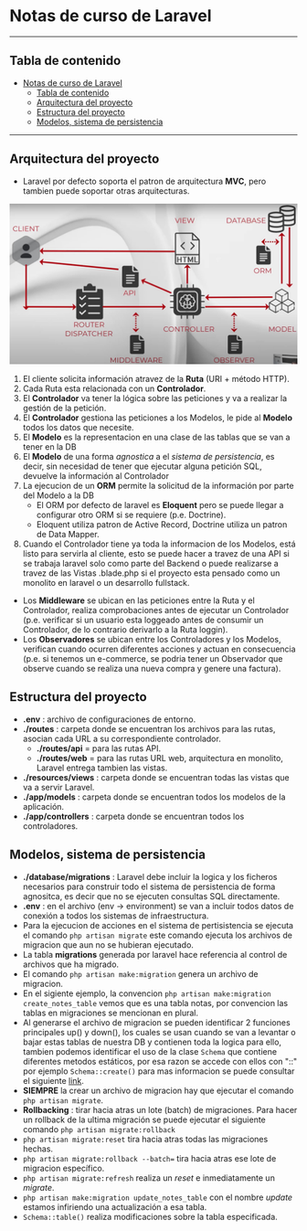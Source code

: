 # Notas de curso de Laravel
***
## Tabla de contenido
- [Notas de curso de Laravel](#notas-de-curso-de-laravel)
  - [Tabla de contenido](#tabla-de-contenido)
  - [Arquitectura del proyecto](#arquitectura-del-proyecto)
  - [Estructura del proyecto](#estructura-del-proyecto)
  - [Modelos, sistema de persistencia](#modelos-sistema-de-persistencia)

***
## Arquitectura del proyecto
- Laravel por defecto soporta el patron de arquitectura **MVC**, pero tambien puede soportar otras arquitecturas.


![Arquitectura del proyecto](Patron%20de%20arquitectura%20de%20proyecto.jpg)


1. El cliente solicita información atravez de la **Ruta** (URI + método HTTP).
2. Cada Ruta esta relacionada con un **Controlador**.
3. El **Controlador** va tener la lógica sobre las peticiones y va a realizar la gestión de la petición.
4. El **Controlador** gestiona las peticiones a los Modelos, le pide al **Modelo** todos los datos que necesite.
5. El **Modelo** es la representacion en una clase de las tablas que se van a tener en la DB
6. El **Modelo** de una forma *agnostica* a el *sistema de persistencia*, es decir, sin necesidad de tener que ejecutar alguna petición SQL, devuelve la información al Controlador
7. La ejecucion de un **ORM** permite la solicitud de la información por parte del Modelo a la DB
   - El ORM por defecto de laravel es **Eloquent** pero se puede llegar a configurar otro ORM si se requiere (p.e. Doctrine).
   - Eloquent utiliza patron de Active Record, Doctrine utiliza un patron de Data Mapper.
8.  Cuando el Controlador tiene ya toda la informacion de los Modelos, está listo para servirla al cliente, esto se puede hacer a travez de una API si se trabaja laravel solo como parte del Backend o puede realizarse a travez de las Vistas .blade.php si el proyecto esta pensado como un monolito en laravel o un desarrollo fullstack.
- Los **Middleware** se ubican en las peticiones entre la Ruta y el Controlador, realiza comprobaciones antes de ejecutar un Controlador (p.e. verificar si un usuario esta loggeado antes de consumir un Controlador, de lo contrario derivarlo a la Ruta loggin).
- Los **Observadores** se ubican entre los Controladores y los Modelos, verifican cuando ocurren diferentes acciones y actuan en consecuencia (p.e. si tenemos un e-commerce, se podria tener un Observador que observe cuando se realiza una nueva compra y genere una factura).

## Estructura del proyecto
- **.env** : archivo de configuraciones de entorno.
- **./routes** : carpeta donde se encuentran los archivos para las rutas, asocian cada URL a su correspondiente controlador.
  - **./routes/api** = para las rutas API.
  - **./routes/web** = para las rutas URL web, arquitectura en monolito, Laravel entrega tambien las vistas.
- **./resources/views** : carpeta donde se encuentran todas las vistas que va a servir Laravel.
- **./app/models** : carpeta donde se encuentran todos los modelos de la aplicación.
- **./app/controllers** : carpeta donde se encuentran todos los controladores.

## Modelos, sistema de persistencia
- **./database/migrations** : Laravel debe incluir la logica y los ficheros necesarios para construir todo el sistema de persistencia de forma agnositca, es decir que no se ejecuten consultas SQL directamente.
- **.env** : en el archivo (env -> environment) se van a incluir todos datos de conexión a todos los sistemas de infraestructura.
- Para la ejecucion de acciones en el sistema de pertisistencia se ejecuta el comando ```php artisan migrate``` este comando ejecuta los archivos de migracion que aun no se hubieran ejecutado.
- La tabla **migrations** generada por laravel hace referencia al control de archivos que ha migrado.
- El comando ```php artisan make:migration``` genera un archivo de migracion.
- En el sigiente ejemplo, la convencion ```php artisan make:migration create_notes_table``` vemos que es una tabla notas, por convencion las tablas en migraciones se mencionan en plural.
- Al generarse el archivo de migracion se pueden identificar 2 funciones principales up() y down(), los cuales se usan cuando se van a levantar o bajar estas tablas de nuestra DB y contienen toda la logica para ello, tambien podemos identificar el uso de la clase ```Schema``` que contiene diferentes metodos estáticos, por esa razon se accede con ellos con "::" por ejemplo ```Schema::create()``` para mas informacion se puede consultar el siguiente [link](https://laravel.com/api/9.x/Illuminate/Database/Schema/Builder.html).
- **SIEMPRE** la crear un archivo de migracion hay que ejecutar el comando ```php artisan migrate```.
- **Rollbacking** : tirar hacia atras un lote (batch) de migraciones. Para hacer un rollback de la ultima migración se puede ejecutar el siguiente comando ```php artisan migrate:rollback```
- ```php artisan migrate:reset``` tira hacia atras todas las migraciones hechas.
- ```php artisan migrate:rollback --batch=``` tira hacia atras ese lote de migracion específico.
- ```php artisan migrate:refresh``` realiza un *reset* e inmediatamente un *migrate*.
- ```php artisan make:migration update_notes_table``` con el nombre *update* estamos infiriendo una actualización a esa tabla.
- ```Schema::table()``` realiza modificaciones sobre la tabla especificada.